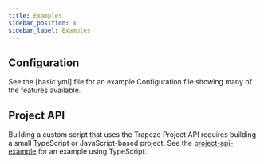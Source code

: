 ```yaml
---
title: Examples
sidebar_position: 4
sidebar_label: Examples
---
```


## Configuration

See the [basic.yml] file for an example Configuration file showing many of the features available.

## Project API

Building a custom script that uses the Trapeze Project API requires building a small TypeScript or JavaScript-based project. See the [project-api-example]() for an example using TypeScript.